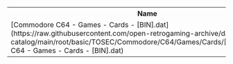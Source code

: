 <table>
<tr><th>Name</th><th>Size</th></tr>
<tr><td>
[Commodore C64 - Games - Cards - [BIN].dat](https://raw.githubusercontent.com/open-retrogaming-archive/dat-catalog/main/root/basic/TOSEC/Commodore/C64/Games/Cards/[BIN]/Commodore C64 - Games - Cards - [BIN].dat)
</td><td>844</td></tr>
</table>
